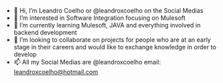 - 👋 Hi, I’m Leandro Coelho or @leandroxcoelho on the Social Medias
- 👀 I’m interested in Software Integration focusing on Mulesoft
- 🌱 I’m currently learning Mulesoft, JAVA and everything involved in backend development
- 💞️ I’m looking to collaborate on projects for people who are at an early stage in their careers and would like to exchange knowledge in order to develop
- 📫 All my Social Medias are @leandroxcoelho email: leandroxcoelho@hotmail.com

<!---
leandroxcoelho/leandroxcoelho is a ✨ special ✨ repository because its `README.md` (this file) appears on your GitHub profile.
You can click the Preview link to take a look at your changes.
--->
